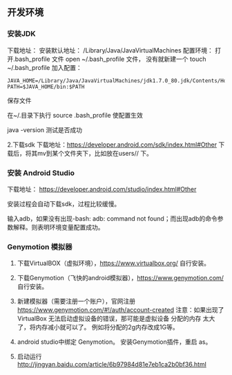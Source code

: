 ## 开发环境

###  安装JDK

 下载地址：
 安装默认地址：   /Library/Java/JavaVirtualMachines
 配置环境：
 打开.bash_profile 文件
  open ~/.bash_profile 文件，
  没有就新建一个
  touch ~/.bash_profile 
  加入配置：
 
 ```
 JAVA_HOME=/Library/Java/JavaVirtualMachines/jdk1.7.0_80.jdk/Contents/Home
 PATH=$JAVA_HOME/bin:$PATH
 ```
 
 保存文件
 
 在~/.目录下执行  source .bash_profile 使配置生效
 
 java -version  测试是否成功


2.下载sdk
             下载地址：https://developer.android.com/sdk/index.html#Other
             下载后，将其mv到某个文件夹下，比如放在users/<yourName>/ 下。
### 安装 Android Studio

下载地址： https://developer.android.com/studio/index.html#Other

安装过程会自动下载sdk，过程比较缓慢。


输入adb，如果没有出现-bash: adb: command not found；而出现adb的命令参数解释。则表明环境变量配置成功。


### Genymotion 模拟器

  1. 下载VirtualBOX（虚拟环境），https://www.virtualbox.org/ 自行安装。
  2. 下载Genymotion（飞快的android模拟器），https://www.genymotion.com/ 自行安装。
  3. 新建模拟器（需要注册一个账户），官网注册
          https://www.genymotion.com/#!/auth/account-created
          注意：如果出现了 VirtualBox 无法启动虚拟设备的错误，那可能是虚拟设备 分配的内存 太大了，将内存减小就可以了。
       例如将分配的2g内存改成1G等。
       
   4.  android studio中绑定 Genymotion。
          安装Genymotion插件，重启 as。
          
  5. 启动运行
         http://jingyan.baidu.com/article/6b97984d81e7eb1ca2b0bf36.html